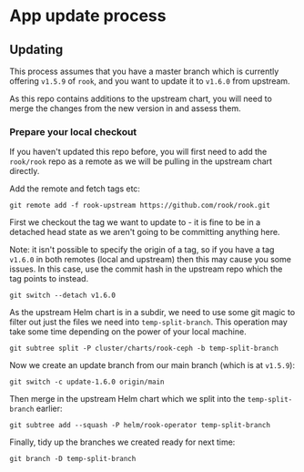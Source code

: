 # App update process

## Updating

This process assumes that you have a master branch which is currently
offering `v1.5.9` of `rook`, and you want to update it to `v1.6.0` from
upstream.

As this repo contains additions to the upstream chart, you will need to
merge the changes from the new version in and assess them.

### Prepare your local checkout

If you haven't updated this repo before, you will first need to add the
`rook/rook` repo as a remote as we will be pulling in the upstream chart
directly.

Add the remote and fetch tags etc:

```
git remote add -f rook-upstream https://github.com/rook/rook.git
```

First we checkout the tag we want to update to - it is fine to be in a
detached head state as we aren't going to be committing anything here.

Note: it isn't possible to specify the origin of a tag, so if you have a
tag `v1.6.0` in both remotes (local and upstream) then this may cause you
some issues. In this case, use the commit hash in the upstream repo which
the tag points to instead.

```
git switch --detach v1.6.0
```

As the upstream Helm chart is in a subdir, we need to use some git magic
to filter out just the files we need into `temp-split-branch`. This
operation may take some time depending on the power of your local machine.

```
git subtree split -P cluster/charts/rook-ceph -b temp-split-branch
```

Now we create an update branch from our main branch (which is at `v1.5.9`):

```
git switch -c update-1.6.0 origin/main
```

Then merge in the upstream Helm chart which we split into the
`temp-split-branch` earlier:

```
git subtree add --squash -P helm/rook-operator temp-split-branch
```

Finally, tidy up the branches we created ready for next time:

```
git branch -D temp-split-branch
```
